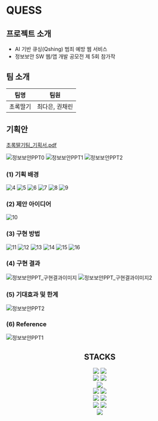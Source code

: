 # QUESS
## 프로젝트 소개 
* AI 기반 큐싱(Qshing) 범죄 예방 웹 서비스
* 정보보안 SW 웹/앱 개발 공모전 제 5회 참가작
## 팀 소개 
|팀명|팀원|
|----|---------|
|초록딸기|최다은, 권채린|

## 기획안

[초록딸기팀_기획서.pdf](https://github.com/user-attachments/files/19752959/5._.pdf)

![정보보안PPT0](https://github.com/user-attachments/assets/6a4b82eb-3976-48a7-8670-da3754b5f9bb)
![정보보안PPT1](https://github.com/user-attachments/assets/eee10061-0c36-42d3-9af2-5ae7a73f6953)
![정보보안PPT2](https://github.com/user-attachments/assets/edd0a089-3d75-47ba-adac-193bfd791782)

### (1) 기획 배경 
![4](https://github.com/user-attachments/assets/0958275c-db08-40ab-8b14-5f60faa1fec0)
![5](https://github.com/user-attachments/assets/e1b29a70-2002-472c-87cd-c6bbf4e9ba93)
![6](https://github.com/user-attachments/assets/168225e5-15d3-4c3c-af0e-34514eb762ed)
![7](https://github.com/user-attachments/assets/2a84d106-0358-44c6-9a3f-2e964f805fb6)
![8](https://github.com/user-attachments/assets/0d27ce47-57eb-4b66-943c-fa5b593ca136)
![9](https://github.com/user-attachments/assets/8df2f569-2445-475c-a43c-789410ad0bf3)
### (2) 제안 아이디어 
![10](https://github.com/user-attachments/assets/2bc84c49-fe20-4430-8703-776be5467d97)
### (3) 구현 방법
![11](https://github.com/user-attachments/assets/1624c4d8-5123-42ff-9f29-3a372ca28c04)
![12](https://github.com/user-attachments/assets/35e974ef-8b09-4a30-9847-08f875f81bb1)
![13](https://github.com/user-attachments/assets/6af167a7-a09a-4009-92e5-d4aee022f77f)
![14](https://github.com/user-attachments/assets/2e642384-c816-44a5-9006-62eb5928a729)
![15](https://github.com/user-attachments/assets/a9bba093-83e1-4a96-a8af-0f8bae0b1120)
![16](https://github.com/user-attachments/assets/4a8522ac-2228-41fd-9cf1-38be5c936ba8)

### (4) 구현 결과 
![정보보안PPT_구현결과이미지](https://github.com/user-attachments/assets/ac0f44b2-caa3-4ec9-868f-ee46efeaf111)
![정보보안PPT_구현결과이미지2](https://github.com/user-attachments/assets/8fea4c62-8a45-4c01-a037-387480a22954)
### (5) 기대효과 및 한계
![정보보안PPT2](https://github.com/user-attachments/assets/87067368-f3a5-4f45-90b8-a05d2ff8b4ea)
### (6) Reference 
![정보보안PPT1](https://github.com/user-attachments/assets/24438eb8-c051-40b9-92ab-7f8de3f9fad2)


<div align=center><h2>STACKS</h2></div>
<div align=center> 
    <img src="https://img.shields.io/badge/java-007396?style=for-the-badge&logo=java&logoColor=white"> 
  <img src="https://img.shields.io/badge/python-3776AB?style=for-the-badge&logo=python&logoColor=white"> 
  <br>
    <img src="https://img.shields.io/badge/html5-E34F26?style=for-the-badge&logo=html5&logoColor=white"> 
  <img src="https://img.shields.io/badge/css-1572B6?style=for-the-badge&logo=css3&logoColor=white"> 
  <br>
    <img src="https://img.shields.io/badge/mysql-4479A1?style=for-the-badge&logo=mysql&logoColor=white"> 
  <br>
    <img src="https://img.shields.io/badge/linux-FCC624?style=for-the-badge&logo=linux&logoColor=black"> 
  <img src="https://img.shields.io/badge/amazonaws-232F3E?style=for-the-badge&logo=amazonaws&logoColor=white"> 
<br>
  <img src="https://img.shields.io/badge/spring-6DB33F?style=for-the-badge&logo=spring&logoColor=white"> 
  <img src="https://img.shields.io/badge/flask-000000?style=for-the-badge&logo=flask&logoColor=white">
<br>  
  <img src="https://img.shields.io/badge/github-181717?style=for-the-badge&logo=github&logoColor=white">
  <img src="https://img.shields.io/badge/git-F05032?style=for-the-badge&logo=git&logoColor=white">
<br>
<img src="https://img.shields.io/badge/Notion-000000?style=for-the-badge&logo=Notion&logoColor=white">
  
<br>
</div>

